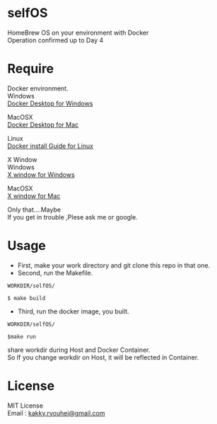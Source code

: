 # selfOS
HomeBrew OS on your environment with Docker  
Operation confirmed up to Day 4

# Require
Docker environment.  
Windows  
[Docker Desktop for Windows](https://hub.docker.com/editions/community/docker-ce-desktop-windows)  

MacOSX  
[Docker Desktop for Mac](https://hub.docker.com/editions/community/docker-ce-desktop-mac)  

Linux  
[Docker install Guide for Linux](https://docs.docker.com/engine/install/debian)  

X Window  
Windows  
[X window for Windows](http://www.straightrunning.com/XmingNotes/)  

MacOSX  
[X window for Mac](https://www.xquartz.org/)   

Only that....Maybe  
If you get in trouble ,Plese ask me or google.

# Usage
* First, make your work directory and git clone this repo in that one.  
* Second, run the Makefile.  
```
WORKDIR/selfOS/

$ make build
```
* Third, run the docker image, you built.  
```
WORKDIR/selfOS/

$make run
```
share workdir during Host and Docker Container.  
So If you change workdir on Host, it will be reflected in Container.  

# License
MIT License  
Email : kakky.ryouhei@gmail.com
